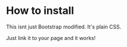 # How to install
This isnt just Bootstrap modified. It's plain CSS.

Just link it to your page and it works!
